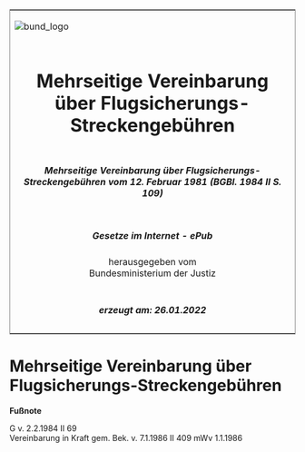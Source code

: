 <span id="DECKBLATT.html"></span>

<table border="0" frame="border" width="100%">

<tr valign="top">

<td align="left">

![bund\_logo](BfJ_2021_Web_de_de.gif)

</td>

<td align="right">

 

</td>

</tr>

<tr align="center" valign="middle">

<td colspan="2">

# Mehrseitige Vereinbarung über Flugsicherungs-Streckengebühren

</td>

</tr>

<tr align="center" valign="middle">

<td colspan="2">

##### Mehrseitige Vereinbarung über Flugsicherungs-Streckengebühren vom 12. Februar 1981 (BGBl. 1984 II S. 109)

</td>

</tr>

<tr align="center" valign="middle">

<td colspan="2">

  
  

##### Gesetze im Internet - ePub  
  
herausgegeben vom  
Bundesministerium der Justiz

</td>

</tr>

<tr align="center" valign="bottom">

<td colspan="2">

  
  

##### erzeugt am: 26.01.2022

</td>

</tr>

</table>

<span id="BJNR201090984.html"></span>

# Mehrseitige Vereinbarung über Flugsicherungs-Streckengebühren

<div>

  
**Fußnote**

<div class="jnhtml">

<div>

<div class="jurAbsatz">

G v. 2.2.1984 II 69  
Vereinbarung in Kraft gem. Bek. v. 7.1.1986 II 409 mWv 1.1.1986

</div>

</div>

</div>

</div>

